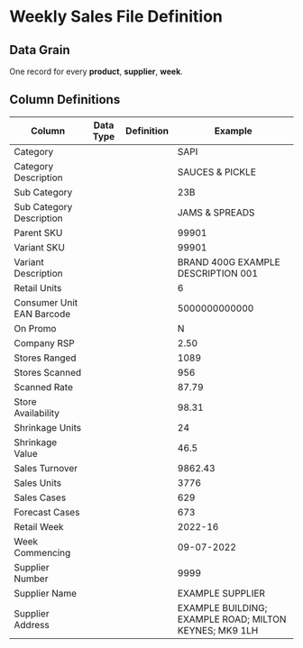 # Weekly Sales File Definition

## Data Grain

One record for every **product**, **supplier**, **week**.

## Column Definitions

<table><thead><tr><th>Column</th><th data-type="select">Data Type</th><th>Definition</th><th>Example</th></tr></thead><tbody><tr><td>Category</td><td></td><td></td><td>SAPI</td></tr><tr><td>Category Description</td><td></td><td></td><td>SAUCES &#x26; PICKLE</td></tr><tr><td>Sub Category</td><td></td><td></td><td>23B</td></tr><tr><td>Sub Category Description</td><td></td><td></td><td>JAMS &#x26; SPREADS</td></tr><tr><td>Parent SKU</td><td></td><td></td><td>99901</td></tr><tr><td>Variant SKU</td><td></td><td></td><td>99901</td></tr><tr><td>Variant Description</td><td></td><td></td><td>BRAND 400G EXAMPLE DESCRIPTION 001</td></tr><tr><td>Retail Units</td><td></td><td></td><td>6</td></tr><tr><td>Consumer Unit EAN Barcode</td><td></td><td></td><td>5000000000000</td></tr><tr><td>On Promo</td><td></td><td></td><td>N</td></tr><tr><td>Company RSP</td><td></td><td></td><td>2.50</td></tr><tr><td>Stores Ranged</td><td></td><td></td><td>1089</td></tr><tr><td>Stores Scanned</td><td></td><td></td><td>956</td></tr><tr><td>Scanned Rate</td><td></td><td></td><td>87.79</td></tr><tr><td>Store Availability</td><td></td><td></td><td>98.31</td></tr><tr><td>Shrinkage Units</td><td></td><td></td><td>24</td></tr><tr><td>Shrinkage Value</td><td></td><td></td><td>46.5</td></tr><tr><td>Sales Turnover</td><td></td><td></td><td>9862.43</td></tr><tr><td>Sales Units</td><td></td><td></td><td>3776</td></tr><tr><td>Sales Cases</td><td></td><td></td><td>629</td></tr><tr><td>Forecast Cases</td><td></td><td></td><td>673</td></tr><tr><td>Retail Week</td><td></td><td></td><td>2022-16</td></tr><tr><td>Week Commencing</td><td></td><td></td><td>09-07-2022</td></tr><tr><td>Supplier Number</td><td></td><td></td><td>9999</td></tr><tr><td>Supplier Name</td><td></td><td></td><td>EXAMPLE SUPPLIER</td></tr><tr><td>Supplier Address</td><td></td><td></td><td>EXAMPLE BUILDING; EXAMPLE ROAD; MILTON KEYNES; MK9 1LH</td></tr></tbody></table>

